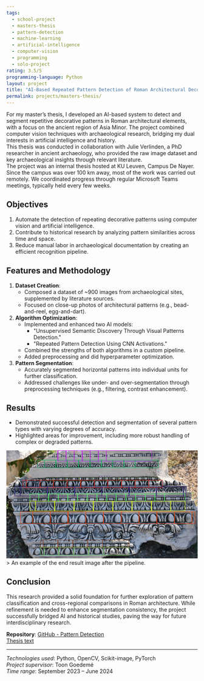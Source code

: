```yaml
---
tags:
  - school-project
  - masters-thesis
  - pattern-detection
  - machine-learning
  - artificial-intelligence
  - computer-vision
  - programming
  - solo-project
rating: 3.5/5
programming-language: Python
layout: project
title: "AI-Based Repeated Pattern Detection of Roman Architectural Decoration"
permalink: projects/masters-thesis/
---
```


For my master’s thesis, I developed an AI-based system to detect and segment repetitive decorative patterns in Roman architectural elements, with a focus on the ancient region of Asia Minor. The project combined computer vision techniques with archaeological research, bridging my dual interests in artificial intelligence and history.  
This thesis was conducted in collaboration with Julie Verlinden, a PhD researcher in ancient archaeology, who provided the raw image dataset and key archaeological insights through relevant literature.  
The project was an internal thesis hosted at KU Leuven, Campus De Nayer. Since the campus was over 100 km away, most of the work was carried out remotely. We coordinated progress through regular Microsoft Teams meetings, typically held every few weeks.

## Objectives

1. Automate the detection of repeating decorative patterns using computer vision and artificial intelligence.
2. Contribute to historical research by analyzing pattern similarities across time and space.
3. Reduce manual labor in archaeological documentation by creating an efficient recognition pipeline.

## Features and Methodology

1. **Dataset Creation**:
   - Composed a dataset of ~900 images from archaeological sites, supplemented by literature sources.
   - Focused on close-up photos of architectural patterns (e.g., bead-and-reel, egg-and-dart).
2. **Algorithm Optimization**:
   - Implemented and enhanced two AI models: 
     - "Unsupervised Semantic Discovery Through Visual Patterns Detection."
     - "Repeated Pattern Detection Using CNN Activations."
   - Combined the strengths of both algorithms in a custom pipeline.
   - Added preprocessing and did hyperparameter optimization.  
3. **Pattern Segmentation**:
   - Accurately segmented horizontal patterns into individual units for further classification.
   - Addressed challenges like under- and over-segmentation through preprocessing techniques (e.g., filtering, contrast enhancement).

## Results
 - Demonstrated successful detection and segmentation of several pattern types with varying degrees of accuracy.
 - Highlighted areas for improvement, including more robust handling of complex or degraded patterns.
  
<img src="/assets/eindfoto2_DSC_0562 2023-10-02.png" alt="screenshot of end result" width="screen-width" >
> An example of the end result image after the pipeline.

## Conclusion

This research provided a solid foundation for further exploration of pattern classification and cross-regional comparisons in Roman architecture. While refinement is needed to enhance segmentation consistency, the project successfully bridged AI and historical studies, paving the way for future interdisciplinary research.

**Repository**: [GitHub - Pattern Detection](https://github.com/duster3000/pattern-detection-roman-architecture)  
[Thesis text](https://1drv.ms/b/c/f8cdfc1d73dd7ec2/EQ3DHHoqkJBOksVw-NIGY30BdCXc80pnfua1T4WU6sg1Nw?e=3FBJbE)  

---

*Technologies used*: Python, OpenCV, Scikit-image, PyTorch  
*Project supervisor*: Toon Goedemé  
*Time range*: September 2023 – June 2024  


